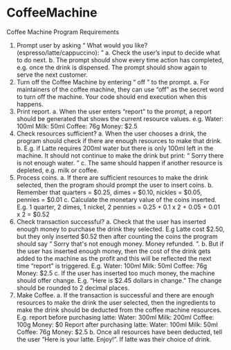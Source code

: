 # CoffeeMachine
Coffee Machine Program Requirements
  1. Prompt user by asking “ What would you like? (espresso/latte/cappuccino): ”
    a. Check the user’s input to decide what to do next.
    b. The prompt should show every time action has completed, e.g. once the drink is
        dispensed. The prompt should show again to serve the next customer.
  2. Turn off the Coffee Machine by entering “ off ” to the prompt.
    a. For maintainers of the coffee machine, they can use “off” as the secret word to turn off
    the machine. Your code should end execution when this happens.
  3. Print report.
    a. When the user enters “report” to the prompt, a report should be generated that shows
    the current resource values. e.g.
    Water: 100ml
    Milk: 50ml
    Coffee: 76g
    Money: $2.5
  4. Check resources sufficient?
    a. When the user chooses a drink, the program should check if there are enough
    resources to make that drink.
    b. E.g. if Latte requires 200ml water but there is only 100ml left in the machine. It should
    not continue to make the drink but print: “ Sorry there is not enough water. ”
    c. The same should happen if another resource is depleted, e.g. milk or coffee.
  5. Process coins.
    a. If there are sufficient resources to make the drink selected, then the program should
    prompt the user to insert coins.
    b. Remember that quarters = $0.25, dimes = $0.10, nickles = $0.05, pennies = $0.01
    c. Calculate the monetary value of the coins inserted. E.g. 1 quarter, 2 dimes, 1 nickel, 2
    pennies = 0.25 + 0.1 x 2 + 0.05 + 0.01 x 2 = $0.52
  6. Check transaction successful?
    a. Check that the user has inserted enough money to purchase the drink they selected.
    E.g Latte cost $2.50, but they only inserted $0.52 then after counting the coins the
    program should say “ Sorry that's not enough money. Money refunded. ”.
    b. But if the user has inserted enough money, then the cost of the drink gets added to the
    machine as the profit and this will be reflected the next time “report” is triggered. E.g.
    Water: 100ml
    Milk: 50ml
    Coffee: 76g
    Money: $2.5
    c. If the user has inserted too much money, the machine should offer change.
    E.g. “Here is $2.45 dollars in change.” The change should be rounded to 2 decimal
    places.
  7. Make Coffee.
    a. If the transaction is successful and there are enough resources to make the drink the
    user selected, then the ingredients to make the drink should be deducted from the
    coffee machine resources.
    E.g. report before purchasing latte:
    Water: 300ml
    Milk: 200ml
    Coffee: 100g
    Money: $0
    Report after purchasing latte:
    Water: 100ml
    Milk: 50ml
    Coffee: 76g
    Money: $2.5
    b. Once all resources have been deducted, tell the user “Here is your latte. Enjoy!”. If
    latte was their choice of drink.
